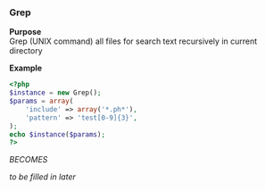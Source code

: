 ### Grep

**Purpose**<br />
Grep (UNIX command) all files for search text recursively in current directory

**Example**
```php
<?php
$instance = new Grep();
$params = array(
    'include' => array('*.ph*'),
    'pattern' => 'test[0-9]{3}',
);
echo $instance($params);
?>
```
_BECOMES_

_to be filled in later_
